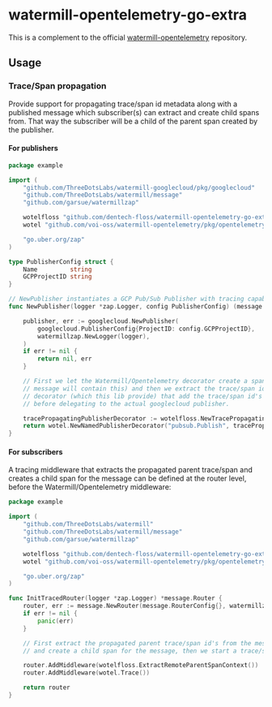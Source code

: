 # watermill-opentelemetry-go-extra

This is a complement to the official [watermill-opentelemetry](https://github.com/voi-oss/watermill-opentelemetry) repository.

## Usage

### Trace/Span propagation

Provide support for propagating trace/span id metadata along with a published message which subscriber(s) can extract
and create child spans from. That way the subscriber will be a child of the parent span created by the publisher.

#### For publishers

```go
package example

import (
    "github.com/ThreeDotsLabs/watermill-googlecloud/pkg/googlecloud"
    "github.com/ThreeDotsLabs/watermill/message"
    "github.com/garsue/watermillzap"

    wotelfloss "github.com/dentech-floss/watermill-opentelemetry-go-extra/pkg/opentelemetry"
    wotel "github.com/voi-oss/watermill-opentelemetry/pkg/opentelemetry"

    "go.uber.org/zap"
)

type PublisherConfig struct {
	Name         string
	GCPProjectID string
}

// NewPublisher instantiates a GCP Pub/Sub Publisher with tracing capabilities.
func NewPublisher(logger *zap.Logger, config PublisherConfig) (message.Publisher, error) {

    publisher, err := googlecloud.NewPublisher(
        googlecloud.PublisherConfig{ProjectID: config.GCPProjectID},
        watermillzap.NewLogger(logger),
    )
    if err != nil {
        return nil, err
    }

    // First we let the Watermill/Opentelemetry decorator create a span (the context of the first
    // message will contain this) and then we extract the trace/span id in a second custom 
    // decorator (which this lib provide) that add the trace/span id's as metadata on the message 
    // before delegating to the actual googlecloud publisher.

    tracePropagatingPublisherDecorator := wotelfloss.NewTracePropagatingPublisherDecorator(publisher)
    return wotel.NewNamedPublisherDecorator("pubsub.Publish", tracePropagatingPublisherDecorator)
}
```

#### For subscribers

A tracing middleware that extracts the propagated parent trace/span and creates a child span for the message can be defined at the router level, before the Watermill/Opentelemetry middleware:

```go
package example

import (
    "github.com/ThreeDotsLabs/watermill"
    "github.com/ThreeDotsLabs/watermill/message"
    "github.com/garsue/watermillzap"

    wotelfloss "github.com/dentech-floss/watermill-opentelemetry-go-extra/pkg/opentelemetry"
    wotel "github.com/voi-oss/watermill-opentelemetry/pkg/opentelemetry"

    "go.uber.org/zap"
)

func InitTracedRouter(logger *zap.Logger) *message.Router {
    router, err := message.NewRouter(message.RouterConfig{}, watermillzap.NewLogger(logger))
    if err != nil {
        panic(err)
    }

    // First extract the propagated parent trace/span id's from the message metadata 
    // and create a child span for the message, then we start a trace/span.

    router.AddMiddleware(wotelfloss.ExtractRemoteParentSpanContext())
    router.AddMiddleware(wotel.Trace())

    return router
}
```
